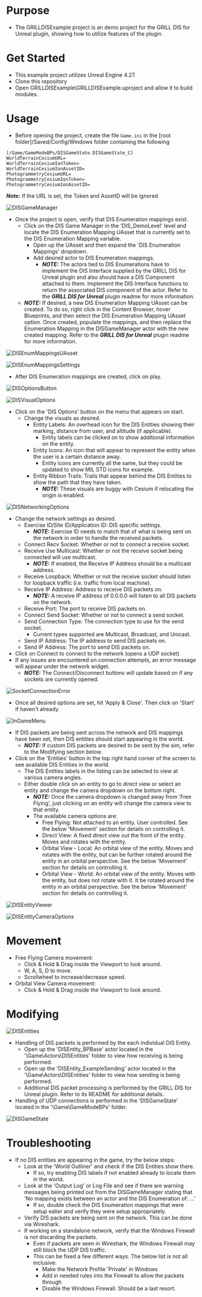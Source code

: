 # Purpose

- The GRILLDISExample project is an demo project for the GRILL DIS for Unreal plugin, showing how to utilize features of the plugin.

# Get Started

- This example project utilizes Unreal Engine 4.27.
- Clone this repository
- Open GRILLDISExample\GRILLDISExample.uproject and allow it to build modules.

# Usage

- Before opening the project, create  the file `Game.ini` in the [root folder]/Saved/Config/Windows folder containing the following  

``` { .ini }
[/Game/GameModeBPs/DISGameState.DISGameState_C]
WorldTerrainCesiumURL=
WorldTerrainCesiumIonToken=
WorldTerrainCesiumIonAssetID=
PhotogrammetryCesiumURL=
PhotogrammetryCesiumIonToken=
PhotogrammetryCesiumIonAssetID=
```  

_**Note:**_ If the URL is set, the Token and AssetID will be ignored

![DISGameManager](Resources/ReadMeImages/DISGameManager.png)

- Once the project is open, verify that DIS Enumeration mappings exist.
    - Click on the DIS Game Manager in the 'DIS_DemoLevel' level and locate the DIS Enumeration Mapping UAsset that is currently set to the DIS Enumeration Mapping variable.
    	- Open up the UAsset and then expand the 'DIS Enumeration Mappings' dropdown.
    	- Add desired actor to DIS Enumeration mappings.
	        - _**NOTE:**_ The actors tied to DIS Enumerations have to implement the DIS Interface supplied by the GRILL DIS for Unreal plugin and also should have a DIS Component attached to them. Implement the DIS Interface functions to return the associated DIS component of the actor. Refer to the _**GRILL DIS for Unreal**_ plugin readme for more information.
	- _**NOTE:**_ If desired, a new DIS Enumeration Mapping UAsset can be created. To do so, right click in the Content Browser, hover Blueprints, and then select the DIS Enumeration Mapping UAsset option. Once created, populate the mappings, and then replace the Enumeration Mapping in the DISGameManager actor with the new created mapping. Refer to the _**GRILL DIS for Unreal**_ plugin readme for more information.

![DISEnumMappingsUAsset](Resources/ReadMeImages/DISEnumMappingsUAsset.png)

![DISEnumMappingsSettings](Resources/ReadMeImages/DISEnumMappingsSettings.png)

- After DIS Enumeration mappings are created, click on play.

![DISOptionsButton](Resources/ReadMeImages/DISOptionsButton.png)

![DISVisualOptions](Resources/ReadMeImages/DISVisualOptions.png)

- Click on the 'DIS Options' button on the menu that appears on start.
    - Change the visuals as desired.
        - Entity Labels: An overhead icon for the DIS Entities showing their marking, distance from user, and altitude (if applicable).
            - Entity labels can be clicked on to show additional information on the entity.
        - Entity Icons: An icon that will appear to represent the entity when the user is a certain distance away.
            - Entity icons are currently all the same, but they could be updated to show MIL STD icons for example.
        - Entity Ribbon Trails: Trails that appear behind the DIS Entities to show the path that they have taken.
            - _**NOTE:**_ These visuals are buggy with Cesium if relocating the origin is enabled.

![DISNetworkingOptions](Resources/ReadMeImages/DISNetworkingOptions.png)

- Change the network settings as desired.
    - Exercise ID/Site ID/Application ID: DIS specific settings.
		- _**NOTE:**_ Exercise ID needs to match that of what is being sent on the network in order to handle the received packets.
	- Connect Recv Socket: Whether or not to connect a receive socket.
	- Receive Use Multicast: Whether or not the receive socket being connected will use multicast.
		- _**NOTE:**_ If enabled, the Receive IP Address should be a multicast address.
	- Receive Loopback: Whether or not the receive socket should listen for loopback traffic (i.e. traffic from local machine).
    - Receive IP Address: Address to receive DIS packets on.
        - _**NOTE:**_ A receive IP address of 0.0.0.0 will listen to all DIS packets on the network.
    - Receive Port: The port to receive DIS packets on.
	- Connect Send Socket: Whether or not to connect a send socket.
	- Send Connection Type: The connection type to use for the send socket.
		- Current types supported are Multicast, Broadcast, and Unicast.
    - Send IP Address: The IP address to send DIS packets on.
    - Send IP Address: The port to send DIS packets on.
- Click on Connect to connect to the network (opens a UDP socket)
- If any issues are encountered on connection attempts, an error message will appear under the network widget.
	- _**NOTE:**_ The Connect/Disconnect buttons will update based on if any sockets are currently opened.
	
![SocketConnectionError](Resources/ReadMeImages/SocketConnectionError.png)

- Once all desired options are set, hit 'Apply & Close'. Then click on 'Start' if haven't already.

![InGameMenu](Resources/ReadMeImages/InGameMenu.png)

- If DIS packets are being sent across the network and DIS mappings have been set, then DIS entities should start appearing in the world.
    - _**NOTE:**_ If custom DIS packets are desired to be sent by the sim, refer to the Modifying section below.
- Click on the 'Entities' button in the top right hand corner of the screen to see available DIS Entities in the world.
    - The DIS Entities labels in the listing can be selected to view at various camera angles.
    - Either double click on an entity to go to direct view or select an entity and change the camera dropdown on the bottom right.
        - _**NOTE:**_ Once the camera dropdown is changed away from 'Free Flying', just clicking on an entity will change the camera view to that entity.
        - The available camera options are:
            - Free Flying: Not attached to an entity. User controlled. See the below 'Movement' section for details on controlling it.
            - Direct View: A fixed direct view out the front of the entity. Moves and rotates with the entity.
            - Orbital View - Local: An orbital view of the entity. Moves and rotates with the entity, but can be further rotated around the entity in an orbital perspective. See the below 'Movement' section for details on controlling it.
            - Orbital View - World: An orbital view of the entity. Moves with the entity, but does not rotate with it. It be rotated around the entity in an orbital perspective. See the below 'Movement' section for details on controlling it.

![DISEntityViewer](Resources/ReadMeImages/DISEntityViewer.png)

![DISEntityCameraOptions](Resources/ReadMeImages/DISEntityCameraOptions.png)

# Movement

- Free Flying Camera movement:
    - Click & Hold & Drag inside the Viewport to look around.
    - W, A, S, D to move.
    - Scrollwheel to increase/decrease speed.
- Orbital View Camera movement:
    - Click & Hold & Drag inside the Viewport to look around.

# Modifying

![DISEntities](Resources/ReadMeImages/DISEntities.png)

- Handling of DIS packets is performed by the each individual DIS Entity.
    - Open up the 'DISEntity_BPBase' actor located in the '\Game\Actors\DISEntities' folder to view how receiving is being performed.
	- Open up the 'DISEntity_ExampleSending' actor located in the '\Game\Actors\DISEntities' folder to view how sending is being performed.
    - Additional DIS packet processing is performed by the GRILL DIS for Unreal plugin. Refer to its README for additional details.
- Handling of UDP connections is performed in the 'DISGameState' located in the '\Game\GameModeBPs' folder.

![DISGameState](Resources/ReadMeImages/DISGameState.png)

# Troubleshooting

- If no DIS entities are appearing in the game, try the below steps:
    - Look at the 'World Outliner' and check if the DIS Entities show there.
        - If so, try enabling DIS labels if not enabled already to locate them in the world.
    - Look at the 'Output Log' or Log File and see if there are warning messages being printed out from the DISGameManager stating that 'No mapping exists between an actor and the DIS Enumeration of: ...'
        - If so, double check the DIS Enumeration mappings that were setup ealier and verify they were setup appropriately.
    - Verify DIS packets are being sent on the network. This can be done via Wireshark.
	- If working on a standalone network, verify that the Windows Firewall is not discarding the packets.
		- Even if packets are seen in Wireshark, the Windows Firewall may still block the UDP DIS traffic.
		- This can be fixed a few different ways. The below list is not all inclusive:
			- Make the Network Profile 'Private' in Windows
			- Add in needed rules into the Firewall to allow the packets through
			- Disable the Windows Firewall. Should be a last resort.